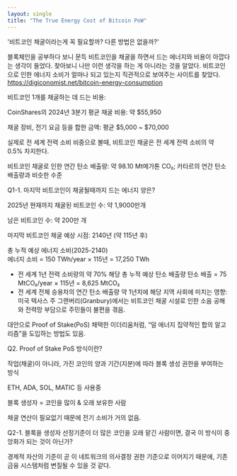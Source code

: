 ```yaml
---
layout: single
title: "The True Energy Cost of Bitcoin PoW"
---
```


'비트코인 채굴이라는게 꼭 필요할까? 다른 방법은 없을까?'

블록체인을 공부하다 보니 문득 비트코인을 채굴을 하면서 드는 에너지와 비용이 아깝다는 생각이 들었다.
찾아보니 나만 이런 생각을 하는 게 아니라는 것을 알았다. 
비트코인으로 인한 에너지 소비가 얼마나 되고 있는지 직관적으로 보여주는 사이트를 찾았다. 
https://digiconomist.net/bitcoin-energy-consumption

비트코인 1개를 채굴하는 데 드는 비용:

CoinShares의 2024년 3분기 평균 채굴 비용: 약 $55,950

채굴 장비, 전기 요금 등을 합한 금액: 평균 $5,000 ~ $70,000

실제로 전 세계 전력 소비 비중으로 볼때, 비트코인 채굴은 전 세계 전력 소비의 약 0.5% 차지한다.

비트코인 채굴로 인한 연간 탄소 배출량: 약 98.10 Mt메가톤 CO₂; 카타르의 연간 탄소 배출량과 비슷한 수준

Q1-1. 마지막 비트코인이 채굴될때까지 드는 에너지 양은?

2025년 현재까지 채굴된 비트코인 수: 약 1,9000만개

남은 비트코인 수: 약 200만 개

마지막 비트코인 채굴 예상 시점: 2140년 (약 115년 후)


총 누적 예상 에너지 소비(2025-2140)	
에너지 소비 = 150 TWh/year × 115년 = 17,250 TWh
- 전 세계 1년 전력 소비량의 약 70% 해당
총 누적 예상 탄소 배출량
탄소 배출 = 75 MtCO₂/year × 115년 = 8,625 MtCO₂
- 전 세계 전체 승용차의 연간 탄소 배출량 약 1년치에 해당
지역 사회에 미치는 영향: 미국 텍사스 주 그랜버리(Granbury)에서는 비트코인 채굴 시설로 인한 소음 공해와 전력망 부담으로 주민들이 불편을 겪음.

대안으로 Proof of Stake(PoS) 채택한 이더리움처럼, “덜 에너지 집약적인 합의 알고리즘”을 도입하는 방법도 있음.

Q2. Proof of Stake PoS 방식이란?

작업(채굴)이 아니라, 가진 코인의 양과 기간(지분)에 따라 블록 생성 권한을 부여하는 방식

ETH, ADA, SOL, MATIC 등 사용중

블록 생성자 = 코인을 많이 & 오래 보유한 사람

채굴 연산이 필요없기 때문에 전기 소비가 거의 없음.


Q2-1. 블록을 생성자 선정기준이 더 많은 코인을 오래 맡긴 사람이면, 결국 이 방식이 중앙화가 되는 것이 아닌가?

경제적 자산의 기준이 곧 이 네트워크의 의사결정 권한 기준으로 이어지기 때문에, 기존 금융 시스템처럼 변질될 수 있을 것 같다. 

